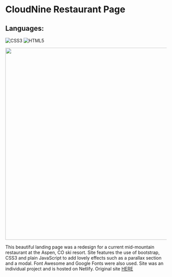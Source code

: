 # CloudNine Restaurant Page

## Languages:
![CSS3](https://img.shields.io/badge/css3-%231572B6.svg?style=for-the-badge&logo=css3&logoColor=white) ![HTML5](https://img.shields.io/badge/html5-%23E34F26.svg?style=for-the-badge&logo=html5&logoColor=white) 

<img src="https://github.com/violetmedina/CloudNine/blob/main/images/Cloud9gif.gif" width='600px' height='auto'>

This beautiful landing page was a redesign for a current mid-mountain restaurant at the Aspen, CO ski resort. Site features the use of bootstrap, CSS3 and plain JavaScript to add lovely effects such as
a parallax section and a modal. Font Awesome and Google Fonts were also used. Site was an individual project and is hosted on Netlify. Original site [HERE](https://www.aspensnowmass.com/visit/dining/aspen-highlands/cloud-nine-alpine-bistro)
